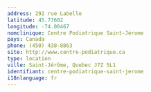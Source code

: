 ```yaml
---
address: 292 rue Labelle
latitude: 45.77602
longitude: -74.00467
nomclinique: Centre Podiatrique Saint-Jérome
pays: Canada
phone: (450) 438-8863
site: http://www.centre-podiatrique.ca
type: location
ville: Saint-Jérôme, Quebec J7Z 5L1
identifiant: centre-podiatrique-saint-jerome
i18nlanguage: fr
---
```


